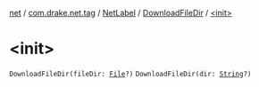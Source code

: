 [net](../../../index.md) / [com.drake.net.tag](../../index.md) / [NetLabel](../index.md) / [DownloadFileDir](index.md) / [&lt;init&gt;](./-init-.md)

# &lt;init&gt;

`DownloadFileDir(fileDir: `[`File`](https://docs.oracle.com/javase/6/docs/api/java/io/File.html)`?)`
`DownloadFileDir(dir: `[`String`](https://kotlinlang.org/api/latest/jvm/stdlib/kotlin/-string/index.html)`?)`